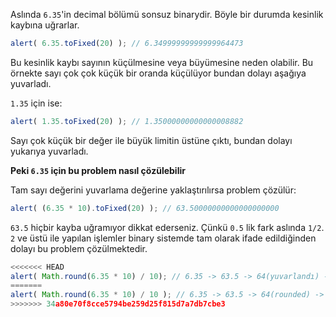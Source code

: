 Aslında `6.35`'in decimal bölümü sonsuz binarydir. Böyle bir durumda kesinlik kaybına uğrarlar.

```js run
alert( 6.35.toFixed(20) ); // 6.34999999999999964473
```
Bu kesinlik kaybı sayının küçülmesine veya büyümesine neden olabilir. Bu örnekte sayı çok çok küçük bir oranda küçülüyor bundan dolayı aşağıya yuvarladı.

`1.35` için ise:

```js run
alert( 1.35.toFixed(20) ); // 1.35000000000000008882
```
Sayı çok küçük bir değer ile büyük limitin üstüne çıktı, bundan dolayı yukarıya yuvarladı.


**Peki `6.35` için bu problem nasıl çözülebilir**

Tam sayı değerini yuvarlama değerine yaklaştırılırsa problem çözülür:

```js run
alert( (6.35 * 10).toFixed(20) ); // 63.50000000000000000000
```
`63.5` hiçbir kayba uğramıyor dikkat ederseniz. Çünkü `0.5` lik fark aslında `1/2`. `2` ve üstü ile yapılan işlemler binary sistemde tam olarak ifade edildiğinden dolayı bu problem çözülmektedir.


```js run
<<<<<<< HEAD
alert( Math.round(6.35 * 10) / 10); // 6.35 -> 63.5 -> 64(yuvarlandı) -> 6.4
=======
alert( Math.round(6.35 * 10) / 10 ); // 6.35 -> 63.5 -> 64(rounded) -> 6.4
>>>>>>> 34a80e70f8cce5794be259d25f815d7a7db7cbe3
```
